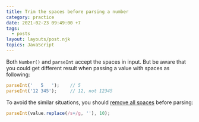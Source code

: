 ```yaml
---
title: Trim the spaces before parsing a number
category: practice
date: 2021-02-23 09:49:00 +7
tags:
  - posts
layout: layouts/post.njk
topics: JavaScript
---
```


Both `Number()` and `parseInt` accept the spaces in input. But be aware that you could get different result when passing a value with spaces as following:

```js
parseInt('   5   ');    // 5
parseInt('12 345');     // 12, not 12345
```

To avoid the similar situations, you should [remove all spaces](https://1loc.dev/#remove-spaces-from-a-string) before parsing:

```js
parseInt(value.replace(/s+/g, ''), 10);
```